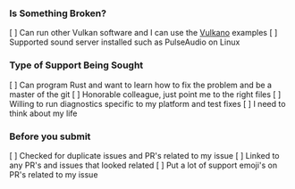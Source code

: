 ### Is Something Broken?
[ ] Can run other Vulkan software and I can use the [Vulkano](https://github.com/vulkano-rs/vulkano) examples
[ ] Supported sound server installed such as PulseAudio on Linux

### Type of Support Being Sought
[ ] Can program Rust and want to learn how to fix the problem and be a master of the git
[ ] Honorable colleague, just point me to the right files
[ ] Willing to run diagnostics specific to my platform and test fixes
[ ] I need to think about my life

### Before you submit
[ ] Checked for duplicate issues and PR's related to my issue
[ ] Linked to any PR's and issues that looked related
[ ] Put a lot of support emoji's on PR's related to my issue
